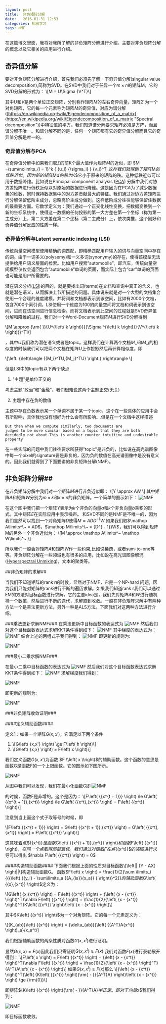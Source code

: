 ```yaml
---
layout: post
title:  非负矩阵分解
date:   2016-01-31 12:53
categories: 机器学习
tags: NMF
---
```


在这篇博文里面，我将对我所了解的非负矩阵分解进行介绍。主要对非负矩阵分解的概念以及它相关的应用进行介绍。

## 奇异值分解 ##

要对非负矩阵分解进行介绍，首先我们必须先了解一下奇异值分解(singular value decomposition),简称为SVD。在SVD中我们对于任异一个$m \times n$的矩阵M，它的SVD分解的形式为：
\\[M = U\Sigma {V^T}\\]

其中$U$和$V$是两个单位正交矩阵，分别称作矩阵$M$的左右奇异向量，矩阵$\Sigma$ 为一个对角矩阵，它的每一个元素称为矩阵$M$的奇异值，对应为谱分解([https://en.wikipedia.org/wiki/Eigendecomposition_of_a_matrix](https://en.wikipedia.org/wiki/Eigendecomposition_of_a_matrix "Spectral decomposition"))中特征值的平方。我们知道谱分解要求矩阵必须是方阵，而且谱分解不唯一。和谱分解不同的是，任何一个矩阵都有它的奇异值分解而且它的奇异值分解是唯一的。

### 奇异值分解与PCA ###

在奇异值分解中如果我们取$\Sigma$的前K个最大值作为矩阵$M$的近似，即
$M =\sum\nolimits\_{i = 1}^k { \{u\_i} {\sigma\_i} } {v\_i}^T$,这样我们就得到了矩阵$M$的低秩近似。因为新的矩阵$M$d的秩为$K$它小于原来的矩阵的秩。这种低秩近似可以用于数据降维。比如说在Principal component analysis ([PCA](https://en.wikipedia.org/wiki/Principal_component_analysis "PCA")) 分解中我们对协方差矩阵进行低秩近似以对原始的数据进行降维。这是因为在PCA为了减少数据集的维数，同时保持数据集中的对方差贡献最大的特征。我们通过对协方差矩阵进行分解保留低阶主成分，忽略高阶主成分做到。这样低阶成分往往能够保留住数据的最重要方面。它数学定义为：我们通过一个正交化线性变换，把数据变换到一个新的坐标系统中，使得这一数据的任何投影的第一大方差在第一个坐标（称为第一主成分）上，第二大方差在第二个坐标（第二主成分）上，依次类推，这个刚好和奇异值分解反应的性质一样。


### 奇异值分解与Latent semantic indexing (LSI)  ###

传统向量空间模型使用精确的词匹配，即精确匹配用户输入的词与向量空间中存在的词。由于一词多义(polysemy)和一义多词(synonymy)的存在，使得该模型无法提供给用户语义层面的检索。比如用户搜索”automobile”，即汽车，传统向量空间模型仅仅会返回包含”automobile”单词的页面，而实际上包含”car”单词的页面也可能是用户所需要的。

潜在语义分析([LSI](https://en.wikipedia.org/wiki/Latent_semantic_indexing "LSI"))的目的，就是要找出词(terms)在文档和查询中真正的含义，也就是潜在语义，从而解决上节所描述的问题。具体说来就是对一个大型的文档集合使用一个合理的维度建模，并将词和文档都表示到该空间，比如有2000个文档，包含7000个索引词，LSI使用一个维度为100的向量空间将文档和词表示到该空间，进而在该空间进行信息检索。而将文档表示到此空间的过程就是SVD奇异值分解和降维的过程。我们对一个Word-Document矩阵$M$进行SVD分解得到

\\[M \approx {\rm{ }}{U^{\left( k \right)}}{\Sigma ^{\left( k \right)}}{V^{\left( k \right)}}^T\]\\]

，其中$U$我们称为潜在语义或者是topic。这样我们在计算两个文档$M\_i$和$M\_j$的相似度的时候我们可以把两个文档在矩阵$U$上作投影然后再计算相似度，即

\\[\left. {\left\langle {\{M\_i}^TU,\{M\_j}^TU} \right.} \right\rangle \\]

但是LSI中的topic有以下两个缺点

1.  "主题"是单位正交的
	
考虑主题“政治”和“金融”，我们很难说这两个主题正交(无关)

2.  主题中存在负的数值

主题中存在负数表示某一个单词不属于某一个topic，这个在一些具体的应用中会有所影响，具体我也没有想好为什么会有所影响....但是在一个文档中这样描述

    But then when we compute similarly, two documents are
    judged to be more similar based on a topic that they are both decidedly not about.This is another counter intuitive and undesirable property

在一些实际的问题中我们往往要求所获得"topic"是非负的，比如说在高光谱图像中每一个pixel的signature要是非负的，因为负的数值在高光谱图像中是没有意义的。因此我们就得到了下面要讲的非负矩阵分解(NMF)。
## 非负矩阵分解##

在非负矩阵分解中我们对一个矩阵$M$进行非负近似即：
\\[Y \approx AW \\]
其中矩阵$A$和矩阵$W$分别为$m \times k$和$k \times n$的非负矩阵。一个简单的图示如下：
<img src="/assets/img/201601/nmf.png"       class ="myimage"      alt="NMF"  />

在这个图中我们把一个矩阵$Y$表示为$k$个非负的向量$a$和$k$个非负向量$b$乘积的形式。其中矩阵$E$在实际应用中表示噪声。
和SVD不同的是NMF是不唯一的，因为我们显然可以找到一个对角矩阵$D$使得$M \approx AD{D^{ - 1}}W$ 如果我们取$\mathop A\limits^\~  = AD$，$\mathop M\limits^\~  = {D^{ - 1}}W$，我们可以得到矩阵M的另外一个非负近似为：
\\[M \approx \mathop A\limits^\~ \mathop W\limits^\~ \\]

所以我们一般会对矩阵$A$和矩阵$W$作一些约束,比如说稀疏，或者sum-to-one等等。非负矩阵分解在一些领域也有很多的应用，比如说在高光谱图像解混([Hyperspectral Unmixing](https://www.google.com.hk/url?sa=t&rct=j&q=&esrc=s&source=web&cd=1&cad=rja&uact=8&ved=0ahUKEwjfr8HfutTKAhUCOiYKHeWIB1EQFggcMAA&url=http%3A%2F%2Fwww.lx.it.pt%2F~bioucas%2Ffiles%2Fieee_jstars_unmixing_overview_12.pdf&usg=AFQjCNE4yDbkWSzBzHI503jjjVARUEd80A "HyperSpectral Unmixing"))，文本的聚类等。


##非负矩阵的求解##

当我们不知道矩阵的rank r的时候，显然对于NMF，它是一个NP-hard 问题，因为我们只能对矩阵的rank进行不断的遍历求解。如果我们知道rank r我们可以通过EM的方法对目标函数进行求解。它的主要idea是，我们先对矩阵$A$和$W$进行随机猜一个数值，然后进行不断的迭代，求解直到收敛。一般在非负矩阵求解中有两种方法一个是乘法更新方法，另外一种是ALS方法。下面我们对这两种方法进行介绍。

###乘法更新求解NMF###
在乘法更新中目标函数的表达式为
<img src="/assets/img/201601/muobj.png"       class ="myimage"      alt="NMF"  />
然后我们对这个目标函数表达式求解KKT条件得到如下：
<img src="/assets/img/201601/muKKT.png"       class ="myimage"      alt="NMF"  />
其中梯度的表达式为：
<img src="/assets/img/201601/mugradient.png"       class ="myimage"      alt="NMF"  />
结合上述的两组式子我们得到：
<img src="/assets/img/201601/mu2.png"       class ="myimage"      alt="NMF"  />
即更新的规则为:

<img src="/assets/img/201601/muUpdate.png"       class ="myimage"      alt="NMF"  />

###最小二乘求解NMF###

在最小二乘中目标函数的表达式为
<img src="/assets/img/201601/muobj.png"       class ="myimage"      alt="NMF"  />
然后我们对这个目标函数表达式求解KKT条件得到如下：
<img src="/assets/img/201601/muKKT.png"       class ="myimage"      alt="NMF"  />
求解梯度我们得到：

<img src="/assets/img/201601/ALSgradient.png"       class ="myimage"      alt="NMF"  />


即更新的规则为:

<img src="/assets/img/201601/ALSUpdate.png"       class ="myimage"      alt="NMF"  />


###非负矩阵收敛证明###

####定义辅助函数####

定义1：如果一个矩阵$G\left( {x,x'} \right)$，它满足以下两个条件

1. \\[G\left( {x,x'} \right) \ge F\left( h \right)\\]
2. \\[G\left( {x,x} \\right) = F\\left( x \\right)\\]

我们定义函数$G\left( {x,x'} \right)$为函数
$F \\left( x \\right)$的辅助函数。这个函数的意思是函数G是函数F的一个上限函数。它的图示如下图所示。

<img src="/assets/img/201601/auxiliary.png"       class ="myimage"      alt="NMF"  />

从图中我们可以发现，我们在最小化函数G即
<img src="/assets/img/201601/argmin.png"       class ="myimage"      alt="NMF"  />


的时候，函数F是非增的。这个是因为：
\\[F\left( \{\{x^{t + 1}}} \right) \le G\left( \{\{x^{t + 1}},{x^t}} \right) \le G\left( \{\{x^t},{x^t}} \right) = F\left( \{\{x^t}} \right)\\]

注意到当上面这个式子取等号的时候，即

\\[F\left( \{\{x^{t + 1}}} \right) = G\left( \{\{x^{t + 1}},{x^t}} \right) = G\left( \{\{x^t},{x^t}} \right) = F\left( \{\{x^t}} \right)\\]

这意味着点$\{\{x^t}}$是函数$G\left( \{\{x^{t + 1}},{x^t}} \right)$和函数$F\left( \{\{x^t}} \right)$，在同一个点取得局部最优。我们通过对函数F在点$\{\{x^t}}$的邻域进行求导可以得出
$\nabla F\left( \{\{x^t}} \right) = 0$

####构造辅助函数####
下面我们根据上面的性质对目标函数\\[\left\|\| {Y - AX} \right\|\|\\]构造辅助函数G。
函数$F\left( x \right) = \frac{1}{2}\sum \limits\_i \{\{\{\left( \{\{y\_i} - \sum\limits\_a \{\{A\_{ia}}{x\_a}} } \right)}^2}}$的辅助函数$G\left( \{\{x},{x^t}} \right)$定义为：

\\[G\left( {x,{x^t}} \right) = F\left( \{\{x^t}} \right) + {\left( {x - {x^t}} \right)^T}\nabla F\left( \{\{x^t}} \right) + \frac{1}{2}{\left( {x - {x^t}} \right)^T}K\left( \{\{x^t}} \right)\left( {x - {x^t}} \right)\\]

其中$K\left( \{\{x^t}} \right)$为一个对角矩阵。它的每一个元素定义为：

\\[{K_{ab}}\left( {{x^t}} \right) = {\delta\_{ab}}{\left( \{\{A^T}A{x^t}} \right)\_a}/x\_a^t\\]

我们根据辅助函数的两条性质对函数$G\left( {x,{x^t}} \right)$进行证明。

显然$G\left( {x,x} \right) = F\left( x \right)$因此我们只需证明$G\left( {x,{x^t}} \right) \ge F\left( x \right)$
我们对函数$F\left( x \right)$进行泰勒展开得到：
\\[F\left( x \right) = F\left( \{\{x^t}} \right) + {\left( {x - {x^t}} \right)^T}\nabla F\left( {{x^t}} \right) + \frac{1}{2}{\left( {x - {x^t}} \right)^T}{A^T}A\left( {x - {x^t}} \right)\\]
如果$G\left( {x,{x^t}} \right) \ge F\left( x \right)$那么
\\[{\left( {x - {x^t}} \right)^T}\left( {K\left( \{\{x^t}} \right){\rm{ - }}{A^T}A} \right)\left( {x - {x^t}} \right) \ge {\rm{0}}\\]

即矩阵${K\left( \{\{x^t}} \right){\rm{ - }}{A^T}A}$半正定。即对于向量$x$我们得到：


<img src="/assets/img/201601/semipositive.png"       class ="myimage"      alt="NMF"  />

即目标函数收敛。








